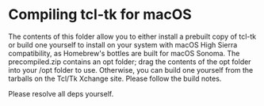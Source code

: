 # Compiling tcl-tk for macOS
The contents of this folder allow you to either install a prebuilt copy of tcl-tk or build one yourself to install on your system with macOS High Sierra compatibility, as Homebrew's bottles are built for macOS Sonoma. The precompiled.zip contains an opt folder; drag the contents of the opt folder into your /opt folder to use. Otherwise, you can build one yourself from the tarballs on the Tcl/Tk Xchange site. Please follow the build notes.

Please resolve all deps yourself.

